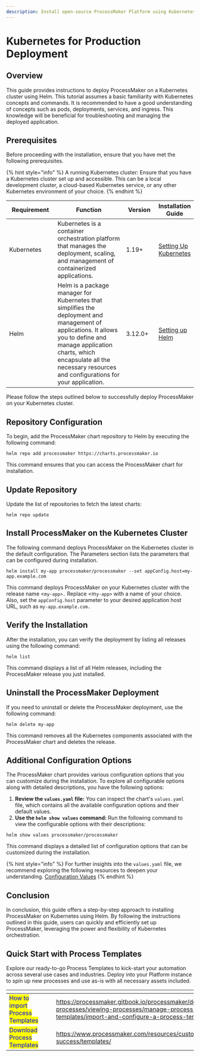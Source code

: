 ```yaml
---
description: Install open-source ProcessMaker Platform using Kubernetes.
---
```


# Kubernetes for Production Deployment

## Overview

This guide provides instructions to deploy ProcessMaker on a Kubernetes cluster using Helm. This tutorial assumes a basic familiarity with Kubernetes concepts and commands. It is recommended to have a good understanding of concepts such as pods, deployments, services, and ingress. This knowledge will be beneficial for troubleshooting and managing the deployed application.

## Prerequisites

Before proceeding with the installation, ensure that you have met the following prerequisites.&#x20;

{% hint style="info" %}
A running Kubernetes cluster: Ensure that you have a Kubernetes cluster set up and accessible. This can be a local development cluster, a cloud-based Kubernetes service, or any other Kubernetes environment of your choice.
{% endhint %}

<table data-full-width="false"><thead><tr><th width="152">Requirement</th><th width="328">Function</th><th width="101">Version</th><th>Installation Guide</th></tr></thead><tbody><tr><td>Kubernetes</td><td>Kubernetes is a container orchestration platform that manages the deployment, scaling, and management of containerized applications. </td><td>1.19+</td><td><a href="https://kubernetes.io/docs/tasks/tools/">Setting Up Kubernetes</a></td></tr><tr><td>Helm</td><td>Helm is a package manager for Kubernetes that simplifies the deployment and management of applications. It allows you to define and manage application charts, which encapsulate all the necessary resources and configurations for your application.</td><td>3.12.0+</td><td><a href="https://helm.sh/docs/intro/install/">Setting up Helm</a></td></tr></tbody></table>

Please follow the steps outlined below to successfully deploy ProcessMaker on your Kubernetes cluster.

## Repository Configuration

To begin, add the ProcessMaker chart repository to Helm by executing the following command:

```
helm repo add processmaker https://charts.processmaker.io
```

This command ensures that you can access the ProcessMaker chart for installation.

## Update Repository

Update the list of repositories to fetch the latest charts:

```shell
helm repo update
```

## Install ProcessMaker on the Kubernetes Cluster

The following command deploys ProcessMaker on the Kubernetes cluster in the default configuration. The Parameters section lists the parameters that can be configured during installation.

```shell
helm install my-app processmaker/processmaker --set appConfig.host=my-app.example.com
```

This command deploys ProcessMaker on your Kubernetes cluster with the release name <`my-app>.` Replace \<m`y-app>` with a name of your choice. Also, set the `appConfig.host` parameter to your desired application host URL, such as `my-app.example.com.`

## Verify the Installation

After the installation, you can verify the deployment by listing all releases using the following command:

```shell
helm list
```

This command displays a list of all Helm releases, including the ProcessMaker release you just installed.

## Uninstall the ProcessMaker Deployment

If you need to uninstall or delete the ProcessMaker deployment, use the following command:

```shell
helm delete my-app
```

This command removes all the Kubernetes components associated with the ProcessMaker chart and deletes the release.

## Additional Configuration Options

The ProcessMaker chart provides various configuration options that you can customize during the installation. To explore all configurable options along with detailed descriptions, you have the following options:

1. **Review the `values.yaml` file:** You can inspect the chart's `values.yaml` file, which contains all the available configuration options and their default values.
2. **Use the `helm show values` command:** Run the following command to view the configurable options with their descriptions:

```
helm show values processmaker/processmaker
```

This command displays a detailed list of configuration options that can be customized during the installation.

{% hint style="info" %}
For further insights into the `values.yaml` file, we recommend exploring the following resources to deepen your understanding. [Configuration Values](https://artifacthub.io/packages/helm/processmaker/processmaker)
{% endhint %}

## Conclusion

In conclusion, this guide offers a step-by-step approach to installing ProcessMaker on Kubernetes using Helm. By following the instructions outlined in this guide, users can quickly and efficiently set up ProcessMaker, leveraging the power and flexibility of Kubernetes orchestration.

## Quick Start with Process Templates

Explore our ready-to-go Process Templates to kick-start your automation across several use cases and industries. Deploy into your Platform instance to spin up new processes and use as-is with all necessary assets included.

<table data-view="cards"><thead><tr><th></th><th></th><th></th><th data-hidden data-card-target data-type="content-ref"></th><th data-hidden data-card-cover data-type="files"></th></tr></thead><tbody><tr><td><mark style="color:blue;">How to import Process Templates</mark></td><td></td><td></td><td><a href="https://processmaker.gitbook.io/processmaker/designing-processes/viewing-processes/manage-process-templates/import-and-configure-a-process-template">https://processmaker.gitbook.io/processmaker/designing-processes/viewing-processes/manage-process-templates/import-and-configure-a-process-template</a></td><td><a href="../../.gitbook/assets/Untitled.png">Untitled.png</a></td></tr><tr><td><mark style="color:blue;">Download Process Templates</mark></td><td></td><td></td><td><a href="https://www.processmaker.com/resources/customer-success/templates/">https://www.processmaker.com/resources/customer-success/templates/</a></td><td><a href="../../.gitbook/assets/all processes.png">all processes.png</a></td></tr></tbody></table>
